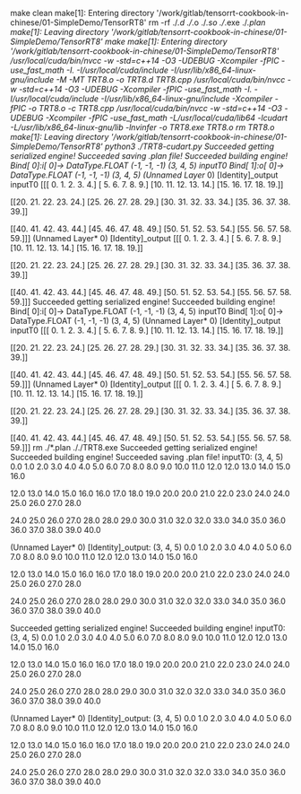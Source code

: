 make clean
make[1]: Entering directory '/work/gitlab/tensorrt-cookbook-in-chinese/01-SimpleDemo/TensorRT8'
rm -rf ./*.d ./*.o ./*.so ./*.exe ./*.plan
make[1]: Leaving directory '/work/gitlab/tensorrt-cookbook-in-chinese/01-SimpleDemo/TensorRT8'
make
make[1]: Entering directory '/work/gitlab/tensorrt-cookbook-in-chinese/01-SimpleDemo/TensorRT8'
/usr/local/cuda/bin/nvcc -w -std=c++14 -O3 -UDEBUG -Xcompiler -fPIC -use_fast_math -I. -I/usr/local/cuda/include -I/usr/lib/x86_64-linux-gnu/include -M -MT TRT8.o -o TRT8.d TRT8.cpp
/usr/local/cuda/bin/nvcc -w -std=c++14 -O3 -UDEBUG -Xcompiler -fPIC -use_fast_math -I. -I/usr/local/cuda/include -I/usr/lib/x86_64-linux-gnu/include -Xcompiler -fPIC -o TRT8.o -c TRT8.cpp
/usr/local/cuda/bin/nvcc -w -std=c++14 -O3 -UDEBUG -Xcompiler -fPIC -use_fast_math -L/usr/local/cuda/lib64 -lcudart -L/usr/lib/x86_64-linux-gnu/lib -lnvinfer -o TRT8.exe TRT8.o
rm TRT8.o
make[1]: Leaving directory '/work/gitlab/tensorrt-cookbook-in-chinese/01-SimpleDemo/TensorRT8'
python3 ./TRT8-cudart.py
Succeeded getting serialized engine!
Succeeded saving .plan file!
Succeeded building engine!
Bind[ 0]:i[ 0]-> DataType.FLOAT (-1, -1, -1) (3, 4, 5) inputT0
Bind[ 1]:o[ 0]-> DataType.FLOAT (-1, -1, -1) (3, 4, 5) (Unnamed Layer* 0) [Identity]_output
inputT0
[[[ 0.  1.  2.  3.  4.]
  [ 5.  6.  7.  8.  9.]
  [10. 11. 12. 13. 14.]
  [15. 16. 17. 18. 19.]]

 [[20. 21. 22. 23. 24.]
  [25. 26. 27. 28. 29.]
  [30. 31. 32. 33. 34.]
  [35. 36. 37. 38. 39.]]

 [[40. 41. 42. 43. 44.]
  [45. 46. 47. 48. 49.]
  [50. 51. 52. 53. 54.]
  [55. 56. 57. 58. 59.]]]
(Unnamed Layer* 0) [Identity]_output
[[[ 0.  1.  2.  3.  4.]
  [ 5.  6.  7.  8.  9.]
  [10. 11. 12. 13. 14.]
  [15. 16. 17. 18. 19.]]

 [[20. 21. 22. 23. 24.]
  [25. 26. 27. 28. 29.]
  [30. 31. 32. 33. 34.]
  [35. 36. 37. 38. 39.]]

 [[40. 41. 42. 43. 44.]
  [45. 46. 47. 48. 49.]
  [50. 51. 52. 53. 54.]
  [55. 56. 57. 58. 59.]]]
Succeeded getting serialized engine!
Succeeded building engine!
Bind[ 0]:i[ 0]-> DataType.FLOAT (-1, -1, -1) (3, 4, 5) inputT0
Bind[ 1]:o[ 0]-> DataType.FLOAT (-1, -1, -1) (3, 4, 5) (Unnamed Layer* 0) [Identity]_output
inputT0
[[[ 0.  1.  2.  3.  4.]
  [ 5.  6.  7.  8.  9.]
  [10. 11. 12. 13. 14.]
  [15. 16. 17. 18. 19.]]

 [[20. 21. 22. 23. 24.]
  [25. 26. 27. 28. 29.]
  [30. 31. 32. 33. 34.]
  [35. 36. 37. 38. 39.]]

 [[40. 41. 42. 43. 44.]
  [45. 46. 47. 48. 49.]
  [50. 51. 52. 53. 54.]
  [55. 56. 57. 58. 59.]]]
(Unnamed Layer* 0) [Identity]_output
[[[ 0.  1.  2.  3.  4.]
  [ 5.  6.  7.  8.  9.]
  [10. 11. 12. 13. 14.]
  [15. 16. 17. 18. 19.]]

 [[20. 21. 22. 23. 24.]
  [25. 26. 27. 28. 29.]
  [30. 31. 32. 33. 34.]
  [35. 36. 37. 38. 39.]]

 [[40. 41. 42. 43. 44.]
  [45. 46. 47. 48. 49.]
  [50. 51. 52. 53. 54.]
  [55. 56. 57. 58. 59.]]]
rm ./*.plan
././TRT8.exe
Succeeded getting serialized engine!
Succeeded building engine!
Succeeded saving .plan file!
inputT0: (3, 4, 5)
 0.0  1.0  2.0  3.0  4.0 
 4.0  5.0  6.0  7.0  8.0 
 8.0  9.0 10.0 11.0 12.0 
12.0 13.0 14.0 15.0 16.0 

12.0 13.0 14.0 15.0 16.0 
16.0 17.0 18.0 19.0 20.0 
20.0 21.0 22.0 23.0 24.0 
24.0 25.0 26.0 27.0 28.0 

24.0 25.0 26.0 27.0 28.0 
28.0 29.0 30.0 31.0 32.0 
32.0 33.0 34.0 35.0 36.0 
36.0 37.0 38.0 39.0 40.0 

(Unnamed Layer* 0) [Identity]_output: (3, 4, 5)
 0.0  1.0  2.0  3.0  4.0 
 4.0  5.0  6.0  7.0  8.0 
 8.0  9.0 10.0 11.0 12.0 
12.0 13.0 14.0 15.0 16.0 

12.0 13.0 14.0 15.0 16.0 
16.0 17.0 18.0 19.0 20.0 
20.0 21.0 22.0 23.0 24.0 
24.0 25.0 26.0 27.0 28.0 

24.0 25.0 26.0 27.0 28.0 
28.0 29.0 30.0 31.0 32.0 
32.0 33.0 34.0 35.0 36.0 
36.0 37.0 38.0 39.0 40.0 

Succeeded getting serialized engine!
Succeeded building engine!
inputT0: (3, 4, 5)
 0.0  1.0  2.0  3.0  4.0 
 4.0  5.0  6.0  7.0  8.0 
 8.0  9.0 10.0 11.0 12.0 
12.0 13.0 14.0 15.0 16.0 

12.0 13.0 14.0 15.0 16.0 
16.0 17.0 18.0 19.0 20.0 
20.0 21.0 22.0 23.0 24.0 
24.0 25.0 26.0 27.0 28.0 

24.0 25.0 26.0 27.0 28.0 
28.0 29.0 30.0 31.0 32.0 
32.0 33.0 34.0 35.0 36.0 
36.0 37.0 38.0 39.0 40.0 

(Unnamed Layer* 0) [Identity]_output: (3, 4, 5)
 0.0  1.0  2.0  3.0  4.0 
 4.0  5.0  6.0  7.0  8.0 
 8.0  9.0 10.0 11.0 12.0 
12.0 13.0 14.0 15.0 16.0 

12.0 13.0 14.0 15.0 16.0 
16.0 17.0 18.0 19.0 20.0 
20.0 21.0 22.0 23.0 24.0 
24.0 25.0 26.0 27.0 28.0 

24.0 25.0 26.0 27.0 28.0 
28.0 29.0 30.0 31.0 32.0 
32.0 33.0 34.0 35.0 36.0 
36.0 37.0 38.0 39.0 40.0 

